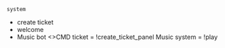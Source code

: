 `system`
+ create ticket
+ welcome 
+ Music bot
  <>CMD
  ticket  = !create_ticket_panel
  Music system = !play<url>
